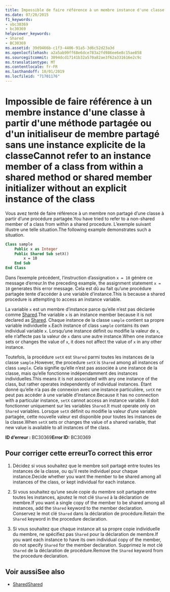 ```yaml
---
title: Impossible de faire référence à un membre instance d'une classe à partir d'une méthode partagée ou d'un initialiseur de membre partagé sans une instance explicite de la classe
ms.date: 07/20/2015
f1_keywords:
- vbc30369
- bc30369
helpviewer_keywords:
- Shared
- BC30369
ms.assetid: 39d9466b-c1f3-4406-91a5-3d6c52d23a3d
ms.openlocfilehash: a2a5ab99ff68e6dce783a2fd986ee6e8c15ae858
ms.sourcegitcommit: 3094dcd17141b32a570a82ae3f62a331616e2c9c
ms.translationtype: MT
ms.contentlocale: fr-FR
ms.lasthandoff: 10/01/2019
ms.locfileid: "71701176"
---
```

# <a name="cannot-refer-to-an-instance-member-of-a-class-from-within-a-shared-method-or-shared-member-initializer-without-an-explicit-instance-of-the-class"></a><span data-ttu-id="97a26-102">Impossible de faire référence à un membre instance d'une classe à partir d'une méthode partagée ou d'un initialiseur de membre partagé sans une instance explicite de la classe</span><span class="sxs-lookup"><span data-stu-id="97a26-102">Cannot refer to an instance member of a class from within a shared method or shared member initializer without an explicit instance of the class</span></span>
<span data-ttu-id="97a26-103">Vous avez tenté de faire référence à un membre non partagé d’une classe à partir d’une procédure partagée.</span><span class="sxs-lookup"><span data-stu-id="97a26-103">You have tried to refer to a non-shared member of a class from within a shared procedure.</span></span> <span data-ttu-id="97a26-104">L’exemple suivant illustre une telle situation.</span><span class="sxs-lookup"><span data-stu-id="97a26-104">The following example demonstrates such a situation.</span></span>  
  
```vb  
Class sample  
    Public x as Integer  
    Public Shared Sub setX()  
        x = 10  
    End Sub  
End Class  
```  
  
 <span data-ttu-id="97a26-105">Dans l’exemple précédent, l’instruction d’assignation `x = 10` génère ce message d’erreur.</span><span class="sxs-lookup"><span data-stu-id="97a26-105">In the preceding example, the assignment statement `x = 10` generates this error message.</span></span> <span data-ttu-id="97a26-106">Cela est dû au fait qu’une procédure partagée tente d’accéder à une variable d’instance.</span><span class="sxs-lookup"><span data-stu-id="97a26-106">This is because a shared procedure is attempting to access an instance variable.</span></span>  
  
 <span data-ttu-id="97a26-107">La variable `x` est un membre d’instance parce qu’elle n’est pas déclarée comme [Shared](../../../visual-basic/language-reference/modifiers/shared.md).</span><span class="sxs-lookup"><span data-stu-id="97a26-107">The variable `x` is an instance member because it is not declared as [Shared](../../../visual-basic/language-reference/modifiers/shared.md).</span></span> <span data-ttu-id="97a26-108">Chaque instance de la classe `sample` contient sa propre variable individuelle `x`.</span><span class="sxs-lookup"><span data-stu-id="97a26-108">Each instance of class `sample` contains its own individual variable `x`.</span></span> <span data-ttu-id="97a26-109">Lorsqu’une instance définit ou modifie la valeur de `x`, elle n’affecte pas la valeur de `x` dans une autre instance.</span><span class="sxs-lookup"><span data-stu-id="97a26-109">When one instance sets or changes the value of `x`, it does not affect the value of `x` in any other instance.</span></span>  
  
 <span data-ttu-id="97a26-110">Toutefois, la procédure `setX` est `Shared` parmi toutes les instances de la classe `sample`.</span><span class="sxs-lookup"><span data-stu-id="97a26-110">However, the procedure `setX` is `Shared` among all instances of class `sample`.</span></span> <span data-ttu-id="97a26-111">Cela signifie qu’elle n’est pas associée à une instance de la classe, mais qu’elle fonctionne indépendamment des instances individuelles.</span><span class="sxs-lookup"><span data-stu-id="97a26-111">This means it is not associated with any one instance of the class, but rather operates independently of individual instances.</span></span> <span data-ttu-id="97a26-112">Étant donné qu’elle n’a pas de connexion avec une instance particulière, `setX` ne peut pas accéder à une variable d’instance.</span><span class="sxs-lookup"><span data-stu-id="97a26-112">Because it has no connection with a particular instance, `setX` cannot access an instance variable.</span></span> <span data-ttu-id="97a26-113">Il doit fonctionner uniquement sur les variables `Shared`.</span><span class="sxs-lookup"><span data-stu-id="97a26-113">It must operate only on `Shared` variables.</span></span> <span data-ttu-id="97a26-114">Lorsque `setX` définit ou modifie la valeur d’une variable partagée, cette nouvelle valeur est disponible pour toutes les instances de la classe.</span><span class="sxs-lookup"><span data-stu-id="97a26-114">When `setX` sets or changes the value of a shared variable, that new value is available to all instances of the class.</span></span>  
  
 <span data-ttu-id="97a26-115">**ID d’erreur :** BC30369</span><span class="sxs-lookup"><span data-stu-id="97a26-115">**Error ID:** BC30369</span></span>  
  
## <a name="to-correct-this-error"></a><span data-ttu-id="97a26-116">Pour corriger cette erreur</span><span class="sxs-lookup"><span data-stu-id="97a26-116">To correct this error</span></span>  
  
1. <span data-ttu-id="97a26-117">Décidez si vous souhaitez que le membre soit partagé entre toutes les instances de la classe, ou qu’il reste individuel pour chaque instance.</span><span class="sxs-lookup"><span data-stu-id="97a26-117">Decide whether you want the member to be shared among all instances of the class, or kept individual for each instance.</span></span>  
  
2. <span data-ttu-id="97a26-118">Si vous souhaitez qu’une seule copie du membre soit partagée entre toutes les instances, ajoutez le mot clé `Shared` à la déclaration de membre.</span><span class="sxs-lookup"><span data-stu-id="97a26-118">If you want a single copy of the member to be shared among all instances, add the `Shared` keyword to the member declaration.</span></span> <span data-ttu-id="97a26-119">Conservez le mot clé `Shared` dans la déclaration de procédure.</span><span class="sxs-lookup"><span data-stu-id="97a26-119">Retain the `Shared` keyword in the procedure declaration.</span></span>  
  
3. <span data-ttu-id="97a26-120">Si vous souhaitez que chaque instance ait sa propre copie individuelle du membre, ne spécifiez pas `Shared` pour la déclaration de membre.</span><span class="sxs-lookup"><span data-stu-id="97a26-120">If you want each instance to have its own individual copy of the member, do not specify `Shared` for the member declaration.</span></span> <span data-ttu-id="97a26-121">Supprimez le mot clé `Shared` de la déclaration de procédure.</span><span class="sxs-lookup"><span data-stu-id="97a26-121">Remove the `Shared` keyword from the procedure declaration.</span></span>  
  
## <a name="see-also"></a><span data-ttu-id="97a26-122">Voir aussi</span><span class="sxs-lookup"><span data-stu-id="97a26-122">See also</span></span>

- [<span data-ttu-id="97a26-123">Shared</span><span class="sxs-lookup"><span data-stu-id="97a26-123">Shared</span></span>](../../../visual-basic/language-reference/modifiers/shared.md)
